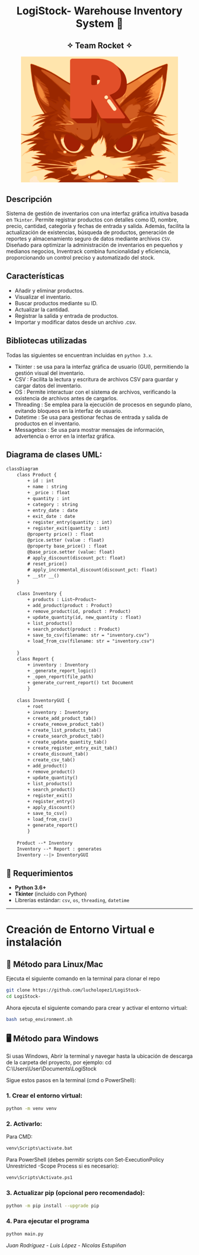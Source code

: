 # <div align='center'> LogiStock- Warehouse Inventory System 📝 </div>

## <div align='center'> ✧ Team Rocket ✧ </div>

<div align='center'> 
<figure> <img src="https://raw.githubusercontent.com/nisaespa/project_progress/refs/heads/main/TeamRocket.png" alt="" width="450" height="auto"/></br>
<figcaption><b></b></figcaption></figure>
</div>

## Descripción

Sistema de gestión de inventarios con una interfaz gráfica intuitiva basada en `Tkinter`. Permite registrar productos con detalles como ID, nombre, precio, cantidad, categoría y fechas de entrada y salida. Además, facilita la actualización de existencias, búsqueda de productos, generación de reportes y almacenamiento seguro de datos mediante archivos `CSV`. Diseñado para optimizar la administración de inventarios en pequeños y medianos negocios, Inventrack combina funcionalidad y eficiencia, proporcionando un control preciso y automatizado del stock.

## Características
- Añadir y eliminar productos.
- Visualizar el inventario.
- Buscar productos mediante su ID.
- Actualizar la cantidad.
- Registrar la salida y entrada de productos.
- Importar y modificar datos desde un archivo .csv.

## Bibliotecas utilizadas
Todas las siguientes se encuentran incluidas en `python 3.x`.
- Tkinter : se usa para la interfaz gráfica de usuario (GUI), permitiendo la gestión visual del inventario.
- CSV : Facilita la lectura y escritura de archivos CSV para guardar y cargar datos del inventario.
- OS : Permite interactuar con el sistema de archivos, verificando la existencia de archivos antes de cargarlos.
- Threading : Se emplea para la ejecución de procesos en segundo plano, evitando bloqueos en la interfaz de usuario.
- Datetime : Se usa para gestionar fechas de entrada y salida de productos en el inventario.
- Messagebox : Se usa para mostrar mensajes de información, advertencia o error en la interfaz gráfica.

## Diagrama de clases UML:
``` mermaid
classDiagram
    class Product {
        + id : int
        + name : string
        + _price : float
        + quantity : int
        + category : string
        + entry_date : date
        + exit_date : date
        + register_entry(quantity : int)
        + register_exit(quantity : int)
        @property price() : float
        @price.setter (value : float)
        @property base_price() : float
        @base_price.setter (value: float)
        # apply_discount(discount_pct: float)
        # reset_price()
        # apply_incremental_discount(discount_pct: float)
        + __str __()
    }

    class Inventory {
        + products : List~Product~ 
        + add_product(product : Product)
        + remove_product(id, product : Product)
        + update_quantity(id, new_quantity : float)
        + list_products()
        + search_product(product : Product)
        + save_to_csv(filename: str = "inventory.csv")
        + load_from_csv(filename: str = "inventory.csv")
    
    }
    class Report {
        + inventory : Inventory
        + _generate_report_logic()
        + _open_report(file_path)
        + generate_current_report() txt Document
        }

    class InventoryGUI {
        + root
        + inventory : Inventory
        + create_add_product_tab()
        + create_remove_product_tab()
        + create_list_products_tab()
        + create_search_product_tab()
        + create_update_quantity_tab()
        + create_register_entry_exit_tab()
        + create_discount_tab()
        + create_csv_tab()
        + add_product()
        + remove_product()
        + update_quantity()
        + list_products()
        + search_product()
        + register_exit()
        + register_entry()
        + apply_discount()
        + save_to_csv()
        + load_from_csv()
        + generate_report()
        }

    Product --* Inventory
    Inventory --* Report : generates
    Inventory --|> InventoryGUI
```

## 📌 Requerimientos

- **Python 3.6+**
- **Tkinter** (incluido con Python)
- Librerías estándar: `csv`, `os`, `threading`, `datetime`

---

# Creación de Entorno Virtual e instalación

## 🐧 Método para Linux/Mac
Ejecuta el siguiente comando en la terminal para clonar el repo
```bash
git clone https://github.com/lucholopez1/LogiStock-
cd LogiStock-
```
Ahora ejecuta el siguiente comando para crear y activar el entorno virtual:

```bash
bash setup_environment.sh
```

## 🖥️ Método para Windows
Si usas Windows,
Abrir la terminal y navegar hasta la ubicación de descarga de la carpeta del proyecto, por ejemplo:
cd C:\Users\User\Documents\LogiStock

Sigue estos pasos en la terminal (cmd o PowerShell):

### 1. Crear el entorno virtual:
```bash
python -m venv venv
```
### 2. Activarlo:

Para CMD:

```bash
venv\Scripts\activate.bat
```

Para PowerShell (debes permitir scripts con Set-ExecutionPolicy Unrestricted -Scope Process si es necesario):
```bash
venv\Scripts\Activate.ps1
```
### 3. Actualizar pip (opcional pero recomendado):
```bash
python -m pip install --upgrade pip
```

### 4. Para ejecutar el programa

```bash
python main.py
```

*Juan Rodríguez - Luis López - Nicolas Estupiñan*
